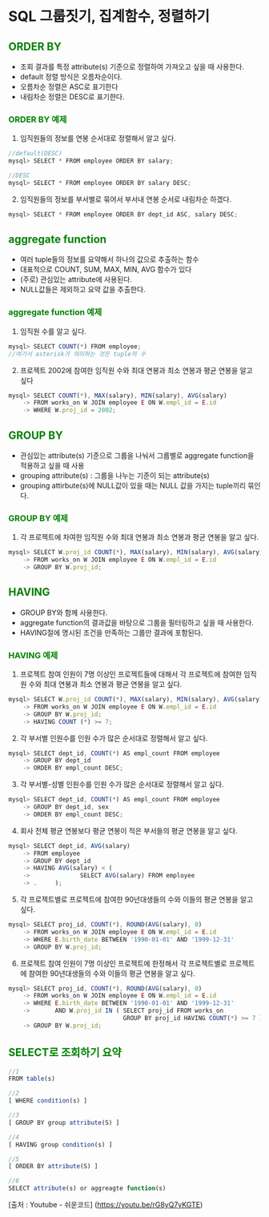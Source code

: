# SQL 그룹짓기, 집계함수, 정렬하기
## <span style="color: green">ORDER BY</span>
- 조회 결과를 특정 attribute(s) 기준으로 정렬하여 가져오고 싶을 때 사용한다.
- default 정렬 방식은 오름차순이다.
- 오름차순 정렬은 ASC로 표기한다
- 내림차순 정렬은 DESC로 표기한다.

### <span style="color: green">ORDER BY 예제</span>
1. 임직원들의 정보를 연봉 순서대로 정렬해서 알고 싶다.

```javascript
//default(DESC)
mysql> SELECT * FROM employee ORDER BY salary;

//DESC
mysql> SELECT * FROM employee ORDER BY salary DESC;
```

2. 임직원들의 정보를 부서별로 묶어서 부서내 연봉 순서로 내림차순 하겠다.

```javascript
mysql> SELECT * FROM employee ORDER BY dept_id ASC, salary DESC;
```

## <span style="color: green">aggregate function</span>
- 여러 tuple들의 정보를 요약해서 하나의 값으로 추출하는 함수
- 대표적으로 COUNT, SUM, MAX, MIN, AVG 함수가 있다
- (주로) 관심있는 attribute에 사용된다.
- NULL값들은 제외하고 요약 값을 추출한다.


### <span style="color: green">aggregate function 예제</span>
1. 임직원 수를 알고 싶다.

```javascript
mysql> SELECT COUNT(*) FROM employee;
//여기서 asterisk가 의미하는 것은 tuple의 수
```

2. 프로젝트 2002에 참여한 임직원 수와 최대 연봉과 최소 연봉과 평균 연봉을 알고 싶다

```javascript
mysql> SELECT COUNT(*), MAX(salary), MIN(salary), AVG(salary)
    -> FROM works_on W JOIN employee E ON W.empl_id = E.id
    -> WHERE W.proj_id = 2002;
```

## <span style="color: green">GROUP BY</span>
- 관심있는 attribute(s) 기준으로 그룹을 나눠서 그룹별로 aggregate function을 적용하고 싶을 때 사용
- grouping attribute(s) : 그룹을 나누는 기준이 되는 attribute(s)
- grouping attirbute(s)에 NULL값이 있을 때는 NULL 값을 가지는 tuple끼리 묶인다.

### <span style="color: green">GROUP BY 예제</span>
1. 각 프로젝트에 차여한 임직원 수와 최대 연봉과 최소 연봉과 평균 연봉을 알고 싶다.

```javascript
mysql> SELECT W.proj_id COUNT(*), MAX(salary), MIN(salary), AVG(salary)
    -> FROM works_on W JOIN employee E ON W.empl_id = E.id
    -> GROUP BY W.proj_id;
```

## <span style="color: green">HAVING</span>
- GROUP BY와 함께 사용한다.
- aggregate function의 결과값을 바탕으로 그룹을 필터링하고 싶을 때 사용한다.
- HAVING절에 명시된 조건을 만족하는 그룹만 결과에 포함된다.

### <span style="color: green">HAVING 예제</span>
1. 프로젝트 참여 인원이 7명 이상인 프로젝트들에 대해서 각 프로젝트에 참여한 임직원 수와 최대 연봉과 최소 연봉과 평균 연봉을 알고 싶다.

```javascript
mysql> SELECT W.proj_id COUNT(*), MAX(salary), MIN(salary), AVG(salary)
    -> FROM works_on W JOIN employee E ON W.empl_id = E.id
    -> GROUP BY W.proj_id;
    -> HAVING COUNT (*) >= 7;
```

2. 각 부서별 인원수를 인원 수가 많은 순서대로 정렬해서 알고 싶다.

```javascript
mysql> SELECT dept_id, COUNT(*) AS empl_count FROM employee
    -> GROUP BY dept_id
    -> ORDER BY empl_count DESC;
```

3. 각 부서별-성별 인원수를 인원 수가 많은 순서대로 정렬해서 알고 싶다.

```javascript
mysql> SELECT dept_id, COUNT(*) AS empl_count FROM employee
    -> GROUP BY dept_id, sex
    -> ORDER BY empl_count DESC;
```

4. 회사 전체 평균 연봉보다 평균 연봉이 적은 부서들의 평균 연봉을 알고 싶다.

```javascript
mysql> SELECT dept_id, AVG(salary)
    -> FROM employee
    -> GROUP BY dept_id
    -> HAVING AVG(salary) < (
    ->              SELECT AVG(salary) FROM employee
    -> .     );
```

5. 각 프로젝트별로 프로젝트에 참여한 90년대생들의 수와 이들의 평균 연봉을 알고 싶다.


```javascript
mysql> SELECT proj_id, COUNT(*), ROUND(AVG(salary), 0)
    -> FROM works_on W JOIN employee E ON W.empl_id = E.id
    -> WHERE E.birth_date BETWEEN '1990-01-01' AND '1999-12-31'
    -> GROUP BY W.proj_id;
```

6. 프로젝트 참여 인원이 7명 이상인 프로젝트에 한정해서 각 프로젝트별로 프로젝트에 참여한 90년대생들의 수와 이들의 평균 연봉을 알고 싶다.

```javascript
mysql> SELECT proj_id, COUNT(*), ROUND(AVG(salary), 0)
    -> FROM works_on W JOIN employee E ON W.empl_id = E.id
    -> WHERE E.birth_date BETWEEN '1990-01-01' AND '1999-12-31'
    ->       AND W.proj_id IN ( SELECT proj_id FROM works_on
                                GROUP BY proj_id HAVING COUNT(*) >= 7 )
    -> GROUP BY W.proj_id;
```

## <span style="color: green">SELECT로 조회하기 요약</span>

```javascript
//1
FROM table(s)

//2
[ WHERE condition(s) ]

//3
[ GROUP BY group attribute(S) ]

//4
[ HAVING group condition(s) ]

//5
[ ORDER BY attribute(S) ]

//6
SELECT attribute(s) or aggreagte function(s)
```


[출처 : Youtube - 쉬운코드] (https://youtu.be/rG8yQ7yKGTE)